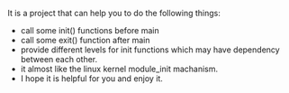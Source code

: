 It is a project that can help you to do the following things:
- call some init() functions before main
- call some exit() function after main
- provide different levels for init functions which may have dependency between each other.
- it almost like the linux kernel module_init machanism.
- I hope it is helpful for you and enjoy it.
